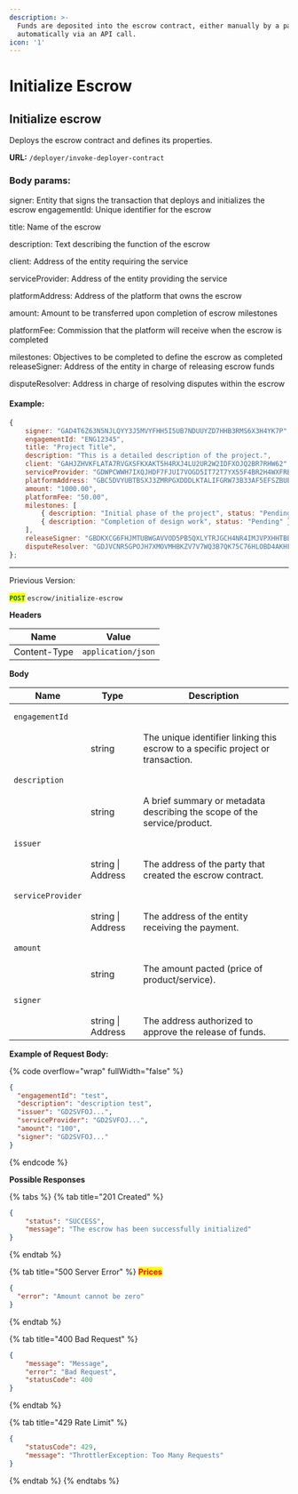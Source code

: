 ```yaml
---
description: >-
  Funds are deposited into the escrow contract, either manually by a party or
  automatically via an API call.
icon: '1'
---
```


# Initialize Escrow

## Initialize escrow

Deploys the escrow contract and defines its properties.

**URL:** `/deployer/invoke-deployer-contract`

### Body params:

signer: Entity that signs the transaction that deploys and initializes the escrow engagementId: Unique identifier for the escrow

title: Name of the escrow

description: Text describing the function of the escrow

client: Address of the entity requiring the service

serviceProvider: Address of the entity providing the service

platformAddress: Address of the platform that owns the escrow

amount: Amount to be transferred upon completion of escrow milestones

platformFee: Commission that the platform will receive when the escrow is completed

milestones: Objectives to be completed to define the escrow as completed releaseSigner: Address of the entity in charge of releasing escrow funds

disputeResolver: Address in charge of resolving disputes within the escrow

#### Example:

```jsx
{
	signer: "GAD4T6Z63N5NJLQYY3J5MVYFHH5I5UB7NDUUYZD7HHB3RMS6X3H4YK7P", 
	engagementId: "ENG12345",
	title: "Project Title",
	description: "This is a detailed description of the project.",
	client: "GAHJZHVKFLATA7RVGXSFKXAKT5H4RXJ4LU2UR2W2IDFXOJQ2BR7RHW62",
	serviceProvider: "GDWPCWWH7IXQJHDF7FJUI7VOGD5IT72T7YX55F4BR2H4WXFRBVMBK6A3", 
	platformAddress: "GBC5DVYUBTBSXJ3ZMRPGXDDDLKTALIFGRW73B33AF5EFSZBUECKSFO4R",
	amount: "1000.00",
	platformFee: "50.00", 
	milestones: [
		{ description: "Initial phase of the project", status: "Pending" },
		{ description: "Completion of design work", status: "Pending" }
	],
	releaseSigner: "GBDKXCG6FHJMTUBWGAVVOD5PB5QXLYTRJGCH4NR4IMJVPXHHTBBXPY3V",
	disputeResolver: "GDJVCNR5GPOJH7XMOVMHBKZV7V7WQ3B7QK75C76HLOBD4AKHFG5OCARJ"
};
```



***

Prievious Version:&#x20;



<mark style="color:green;">**`POST`**</mark> `escrow/initialize-escrow`



**Headers**

| Name         | Value              |
| ------------ | ------------------ |
| Content-Type | `application/json` |

**Body**

| Name                                     | Type              | Description                                                                     |
| ---------------------------------------- | ----------------- | ------------------------------------------------------------------------------- |
| <pre><code>engagementId
</code></pre>    | string            | The unique identifier linking this escrow to a specific project or transaction. |
| <pre><code>description
</code></pre>     | string            | A brief summary or metadata describing the scope of the service/product.        |
| <pre><code>issuer
</code></pre>          | string \| Address | The address of the party that created the escrow contract.                      |
| <pre><code>serviceProvider
</code></pre> | string \| Address | The address of the entity receiving the payment.                                |
| <pre><code>amount
</code></pre>          | string            | The amount pacted (price of product/service).                                   |
| <pre><code>signer
</code></pre>          | string \| Address | The address authorized to approve the release of funds.                         |



**Example of Request Body:**

{% code overflow="wrap" fullWidth="false" %}
```json
{
  "engagementId": "test",
  "description": "description test",
  "issuer": "GD2SVFOJ...",
  "serviceProvider": "GD2SVFOJ...",
  "amount": "100",
  "signer": "GD2SVFOJ..."
}
```
{% endcode %}



**Possible Responses**

{% tabs %}
{% tab title="201 Created" %}
```json
{
    "status": "SUCCESS",
    "message": "The escrow has been successfully initialized"
}
```
{% endtab %}

{% tab title="500 Server Error" %}
<mark style="color:red;">**Prices**</mark>

```json
{
  "error": "Amount cannot be zero"
}
```
{% endtab %}

{% tab title="400 Bad Request" %}
```json
{
    "message": "Message",
    "error": "Bad Request",
    "statusCode": 400
}
```
{% endtab %}

{% tab title="429 Rate Limit" %}
```json
{
    "statusCode": 429,
    "message": "ThrottlerException: Too Many Requests"
}
```
{% endtab %}
{% endtabs %}
